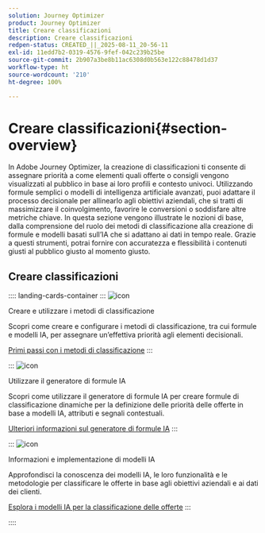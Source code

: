 ```yaml
---
solution: Journey Optimizer
product: Journey Optimizer
title: Creare classificazioni
description: Creare classificazioni
redpen-status: CREATED_||_2025-08-11_20-56-11
exl-id: 11edd7b2-0319-4576-9fef-042c239b25be
source-git-commit: 2b907a3be8b11ac6308d0b563e122c88478d1d37
workflow-type: ht
source-wordcount: '210'
ht-degree: 100%

---
```


# Creare classificazioni{#section-overview}

In Adobe Journey Optimizer, la creazione di classificazioni ti consente di assegnare priorità a come elementi quali offerte o consigli vengono visualizzati al pubblico in base ai loro profili e contesto univoci. Utilizzando formule semplici o modelli di intelligenza artificiale avanzati, puoi adattare il processo decisionale per allinearlo agli obiettivi aziendali, che si tratti di massimizzare il coinvolgimento, favorire le conversioni o soddisfare altre metriche chiave. In questa sezione vengono illustrate le nozioni di base, dalla comprensione del ruolo dei metodi di classificazione alla creazione di formule e modelli basati sull’IA che si adattano ai dati in tempo reale. Grazie a questi strumenti, potrai fornire con accuratezza e flessibilità i contenuti giusti al pubblico giusto al momento giusto.

## Creare classificazioni

:::: landing-cards-container
:::
![icon](https://cdn.experienceleague.adobe.com/icons/circle-play.svg)

Creare e utilizzare i metodi di classificazione

Scopri come creare e configurare i metodi di classificazione, tra cui formule e modelli IA, per assegnare un’effettiva priorità agli elementi decisionali.

[Primi passi con i metodi di classificazione](../using/experience-decisioning/ranking/ranking.md)
:::

:::
![icon](https://cdn.experienceleague.adobe.com/icons/gear.svg?lang=it)

Utilizzare il generatore di formule IA

Scopri come utilizzare il generatore di formule IA per creare formule di classificazione dinamiche per la definizione delle priorità delle offerte in base a modelli IA, attributi e segnali contestuali.

[Ulteriori informazioni sul generatore di formule IA](../using/experience-decisioning/ranking/ranking-formulas.md)
:::

:::
![icon](https://cdn.experienceleague.adobe.com/icons/book.svg?lang=it)

Informazioni e implementazione di modelli IA

Approfondisci la conoscenza dei modelli IA, le loro funzionalità e le metodologie per classificare le offerte in base agli obiettivi aziendali e ai dati dei clienti.

[Esplora i modelli IA per la classificazione delle offerte](experience-decisioning-ai-models-landing-page.md)
:::

::::
